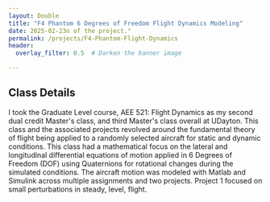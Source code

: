 ```yaml
---
layout: Double
title: "F4 Phantom 6 Degrees of Freedom Flight Dynamics Modeling"
date: 2025-02-23n of the project."
permalink: /projects/F4-Phantom-Flight-Dynamics
header:
  overlay_filter: 0.5  # Darken the banner image

---
```


## Class Details
I took the Graduate Level course, AEE 521: Flight Dynamics as my second dual credit Master's class, and third Master's class overall at UDayton. This class and the associated projects revolved around the fundamental theory of flight being applied to a randomly selected aircraft for static and dynamic conditions. This class had a mathematical focus on the lateral and longitudinal differential equations of motion applied in 6 Degrees of Freedom (DOF) using Quaternions for rotational changes during the simulated conditions. The aircraft motion was modeled with Matlab and Simulink across multiple assignments and two projects. Project 1 focused on small perturbations in steady, level, flight. 